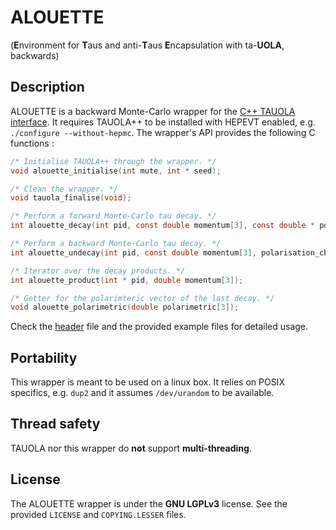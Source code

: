 # ALOUETTE
(**E**nvironment for **T**aus and anti-**T**aus **E**ncapsulation with
ta-**UOLA**, backwards)

## Description

ALOUETTE is a backward Monte-Carlo wrapper for the [C++ TAUOLA interface](http://tauolapp.web.cern.ch/tauolapp/).
It requires TAUOLA++ to be installed with HEPEVT enabled, e.g.
`./configure --without-hepmc`. The wrapper's API provides the following
C functions :

```c
/* Initialise TAUOLA++ through the wrapper. */
void alouette_initialise(int mute, int * seed);

/* Clean the wrapper. */
void tauola_finalise(void);

/* Perform a forward Monte-Carlo tau decay. */
int alouette_decay(int pid, const double momentum[3], const double * polarisation);

/* Perform a backward Monte-Carlo tau decay. */
int alouette_undecay(int pid, const double momentum[3], polarisation_cb * polarisation, double * weight);

/* Iterator over the decay products. */
int alouette_product(int * pid, double momentum[3]);

/* Getter for the polarimteric vector of the last decay. */
void alouette_polarimetric(double polarimetric[3]);
```

Check the [header](include/alouette.h) file and the provided example files for
detailed usage.

## Portability
This wrapper is meant to be used on a linux box. It relies on POSIX specifics,
e.g. `dup2` and it assumes `/dev/urandom` to be available.

## Thread safety
TAUOLA nor this wrapper do **not** support **multi-threading**.

## License
The ALOUETTE wrapper is  under the **GNU LGPLv3** license. See the provided
`LICENSE` and `COPYING.LESSER` files.
